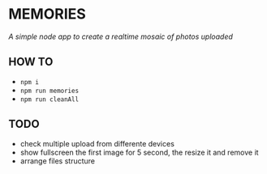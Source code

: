 # MEMORIES
_A simple node app to create a realtime mosaic of photos uploaded_

## HOW TO
- `npm i`
- `npm run memories`
- `npm run cleanAll`

## TODO
- check multiple upload from differente devices
- show fullscreen the first image for 5 second, the resize it and remove it
- arrange files structure